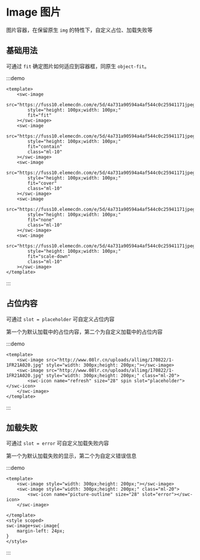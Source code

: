 # Image 图片

图片容器，在保留原生 `img` 的特性下，自定义占位、加载失败等

## 基础用法

可通过 `fit` 确定图片如何适应到容器框，同原生 `object-fit`。


:::demo
```vue
<template>
    <swc-image
        src="https://fuss10.elemecdn.com/e/5d/4a731a90594a4af544c0c25941171jpeg.jpeg"
        style="height: 100px;width: 100px;"
        fit="fit"
    ></swc-image>
    <swc-image
        src="https://fuss10.elemecdn.com/e/5d/4a731a90594a4af544c0c25941171jpeg.jpeg"
        style="height: 100px;width: 100px;"
        fit="contain"
        class="ml-10"
    ></swc-image>
    <swc-image
        src="https://fuss10.elemecdn.com/e/5d/4a731a90594a4af544c0c25941171jpeg.jpeg"
        style="height: 100px;width: 100px;"
        fit="cover"
        class="ml-10"
    ></swc-image>
    <swc-image
        src="https://fuss10.elemecdn.com/e/5d/4a731a90594a4af544c0c25941171jpeg.jpeg"
        style="height: 100px;width: 100px;"
        fit="none"
        class="ml-10"
    ></swc-image>
    <swc-image
        src="https://fuss10.elemecdn.com/e/5d/4a731a90594a4af544c0c25941171jpeg.jpeg"
        style="height: 100px;width: 100px;"
        fit="scale-down"
        class="ml-10"
    ></swc-image>
</template>
```
:::

## 占位内容

可通过 `slot = placeholder` 可自定义占位内容

第一个为默认加载中的占位内容，第二个为自定义加载中的占位内容


:::demo
```vue
<template>
    <swc-image src="http://www.08lr.cn/uploads/allimg/170822/1-1FR21A020.jpg" style="width: 300px;height: 200px;"></swc-image>
    <swc-image src="http://www.08lr.cn/uploads/allimg/170822/1-1FR21A020.jpg" style="width: 300px;height: 200px;" class="ml-20">
        <swc-icon name="refresh" size="28" spin slot="placeholder"></swc-icon>
    </swc-image>
</template>
```
:::

## 加载失败

可通过 `slot = error` 可自定义加载失败内容

第一个为默认加载失败的显示，第二个为自定义错误信息

:::demo
```vue
<template>
    <swc-image style="width: 300px;height: 200px;"></swc-image>
    <swc-image style="width: 300px;height: 200px;" class="ml-20">
        <swc-icon name="picture-outline" size="28" slot="error"></swc-icon>
    </swc-image>
    
</template>
<style scoped>
swc-image+swc-image{
    margin-left: 24px;
}
</style>
```
:::

